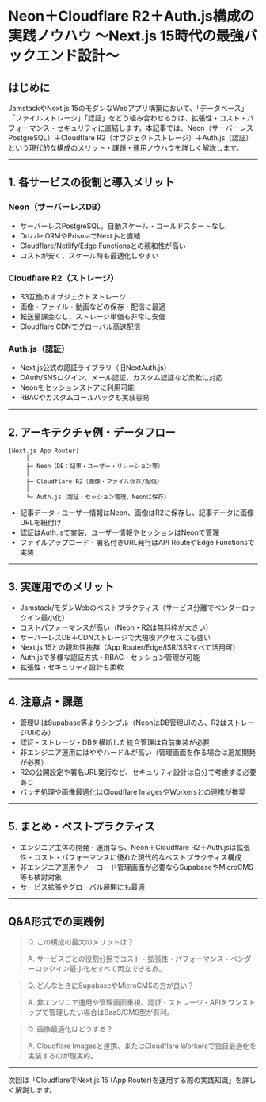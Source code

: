 # Neon＋Cloudflare R2＋Auth.js構成の実践ノウハウ 〜Next.js 15時代の最強バックエンド設計〜

## はじめに
JamstackやNext.js 15のモダンなWebアプリ構築において、「データベース」「ファイルストレージ」「認証」をどう組み合わせるかは、拡張性・コスト・パフォーマンス・セキュリティに直結します。本記事では、Neon（サーバーレスPostgreSQL）＋Cloudflare R2（オブジェクトストレージ）＋Auth.js（認証）という現代的な構成のメリット・課題・運用ノウハウを詳しく解説します。

---

## 1. 各サービスの役割と導入メリット

### Neon（サーバーレスDB）
- サーバーレスPostgreSQL。自動スケール・コールドスタートなし
- Drizzle ORMやPrismaでNext.jsと直結
- Cloudflare/Netlify/Edge Functionsとの親和性が高い
- コストが安く、スケール時も最適化しやすい

### Cloudflare R2（ストレージ）
- S3互換のオブジェクトストレージ
- 画像・ファイル・動画などの保存・配信に最適
- 転送量課金なし、ストレージ単価も非常に安価
- Cloudflare CDNでグローバル高速配信

### Auth.js（認証）
- Next.js公式の認証ライブラリ（旧NextAuth.js）
- OAuth/SNSログイン、メール認証、カスタム認証など柔軟に対応
- Neonをセッションストアに利用可能
- RBACやカスタムコールバックも実装容易

---

## 2. アーキテクチャ例・データフロー

```
[Next.js App Router]
     │
     ├─ Neon（DB：記事・ユーザー・リレーション等）
     │
     ├─ Cloudflare R2（画像・ファイル保存/配信）
     │
     └─ Auth.js（認証・セッション管理、Neonに保存）
```

- 記事データ・ユーザー情報はNeon、画像はR2に保存し、記事データに画像URLを紐付け
- 認証はAuth.jsで実装、ユーザー情報やセッションはNeonで管理
- ファイルアップロード・署名付きURL発行はAPI RouteやEdge Functionsで実装

---

## 3. 実運用でのメリット

- Jamstack/モダンWebのベストプラクティス（サービス分離でベンダーロックイン最小化）
- コストパフォーマンスが高い（Neon・R2は無料枠が大きい）
- サーバーレスDB＋CDNストレージで大規模アクセスにも強い
- Next.js 15との親和性抜群（App Router/Edge/ISR/SSRすべて活用可）
- Auth.jsで多様な認証方式・RBAC・セッション管理が可能
- 拡張性・セキュリティ設計も柔軟

---

## 4. 注意点・課題

- 管理UIはSupabase等よりシンプル（NeonはDB管理UIのみ、R2はストレージUIのみ）
- 認証・ストレージ・DBを横断した統合管理は自前実装が必要
- 非エンジニア運用にはややハードルが高い（管理画面を作る場合は追加開発が必要）
- R2の公開設定や署名URL発行など、セキュリティ設計は自分で考慮する必要あり
- バッチ処理や画像最適化はCloudflare ImagesやWorkersとの連携が推奨

---

## 5. まとめ・ベストプラクティス

- エンジニア主体の開発・運用なら、Neon＋Cloudflare R2＋Auth.jsは拡張性・コスト・パフォーマンスに優れた現代的なベストプラクティス構成
- 非エンジニア運用やノーコード管理画面が必要ならSupabaseやMicroCMS等も検討対象
- サービス拡張やグローバル展開にも最適

---

## Q&A形式での実践例

> Q. この構成の最大のメリットは？
>
> A. サービスごとの役割分担でコスト・拡張性・パフォーマンス・ベンダーロックイン最小化をすべて両立できる点。

> Q. どんなときにSupabaseやMicroCMSの方が良い？
>
> A. 非エンジニア運用や管理画面重視、認証・ストレージ・APIをワンストップで管理したい場合はBaaS/CMS型が有利。

> Q. 画像最適化はどうする？
>
> A. Cloudflare Imagesと連携、またはCloudflare Workersで独自最適化を実装するのが現実的。

---

次回は「CloudflareでNext.js 15 (App Router)を運用する際の実践知識」を詳しく解説します。
